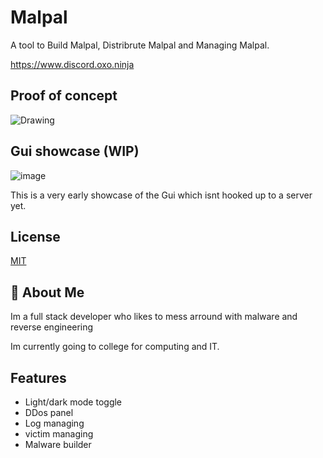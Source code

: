 
# Malpal

A tool to Build Malpal, Distribrute Malpal and Managing Malpal.

https://www.discord.oxo.ninja

## Proof of concept 

![Drawing](https://github.com/Hina-kari/Malpal/assets/141752924/fe0dd717-8f69-4ebd-b3d1-07067bf4ed29)

## Gui showcase (WIP)

![image](https://github.com/Hina-kari/Malpal/assets/141752924/73ee5adb-38ec-4342-9d12-9e7193e30819)

    
This is a very early showcase of the Gui which isnt hooked up to a server yet.
## License

[MIT](https://choosealicense.com/licenses/mit/)


## 🚀 About Me

Im a full stack developer who likes to mess arround with malware and reverse engineering 

Im currently going to college for computing and IT.


## Features

- Light/dark mode toggle
- DDos panel
- Log managing
- victim managing
- Malware builder


